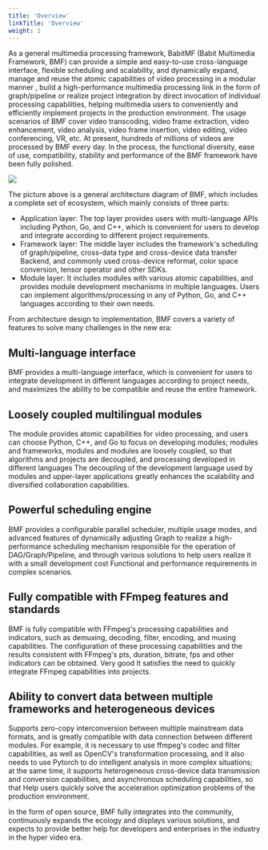 ```yaml
---
title: 'Overview'
linkTitle: 'Overview'
weight: 1
---
```



As a general multimedia processing framework, BabitMF (Babit Multimedia Framework, BMF) can provide a simple and easy-to-use cross-language interface, flexible scheduling and scalability, and dynamically expand, manage and reuse the atomic capabilities of video processing in a modular manner , build a high-performance multimedia processing link in the form of graph/pipeline or realize project integration by direct invocation of individual processing capabilities, helping multimedia users to conveniently and efficiently implement projects in the production environment. The usage scenarios of BMF cover video transcoding, video frame extraction, video enhancement, video analysis, video frame insertion, video editing, video conferencing, VR, etc. At present, hundreds of millions of videos are processed by BMF every day. In the process, the functional diversity, ease of use, compatibility, stability and performance of the BMF framework have been fully polished.

<img src="/img/docs/bmf-framework.png" style="zoom:100%;" />

The picture above is a general architecture diagram of BMF, which includes a complete set of ecosystem, which mainly consists of three parts:
- Application layer: The top layer provides users with multi-language APIs including Python, Go, and C++, which is convenient for users to develop and integrate according to different project requirements.
- Framework layer: The middle layer includes the framework's scheduling of graph/pipeline, cross-data type and cross-device data transfer Backend, and commonly used cross-device reformat, color space conversion, tensor operator and other SDKs.
- Module layer: It includes modules with various atomic capabilities, and provides module development mechanisms in multiple languages. Users can implement algorithms/processing in any of Python, Go, and C++ languages according to their own needs.

From architecture design to implementation, BMF covers a variety of features to solve many challenges in the new era:
## Multi-language interface

BMF provides a multi-language interface, which is convenient for users to integrate development in different languages according to project needs, and maximizes the ability to be compatible and reuse the entire framework.

## Loosely coupled multilingual modules
The module provides atomic capabilities for video processing, and users can choose Python, C++, and Go to focus on developing modules; modules and frameworks, modules and modules are loosely coupled, so that algorithms and projects are decoupled, and processing developed in different languages The decoupling of the development language used by modules and upper-layer applications greatly enhances the scalability and diversified collaboration capabilities.

## Powerful scheduling engine

BMF provides a configurable parallel scheduler, multiple usage modes, and advanced features of dynamically adjusting Graph to realize a high-performance scheduling mechanism responsible for the operation of DAG/Graph/Pipeline, and through various solutions to help users realize it with a small development cost Functional and performance requirements in complex scenarios.

## Fully compatible with FFmpeg features and standards

BMF is fully compatible with FFmpeg's processing capabilities and indicators, such as demuxing, decoding, filter, encoding, and muxing capabilities. The configuration of these processing capabilities and the results consistent with FFmpeg's pts, duration, bitrate, fps and other indicators can be obtained. Very good It satisfies the need to quickly integrate FFmpeg capabilities into projects.

## Ability to convert data between multiple frameworks and heterogeneous devices

Supports zero-copy interconversion between multiple mainstream data formats, and is greatly compatible with data connection between different modules. For example, it is necessary to use ffmpeg's codec and filter capabilities, as well as OpenCV's transformation processing, and it also needs to use Pytorch to do intelligent analysis in more complex situations; at the same time, it supports heterogeneous cross-device data transmission and conversion capabilities, and asynchronous scheduling capabilities, so that Help users quickly solve the acceleration optimization problems of the production environment.

In the form of open source, BMF fully integrates into the community, continuously expands the ecology and displays various solutions, and expects to provide better help for developers and enterprises in the industry in the hyper video era.